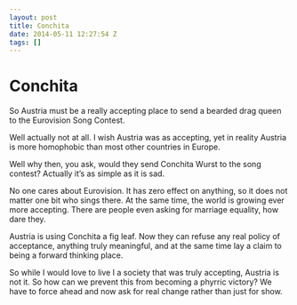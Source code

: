 ```yaml
---
layout: post
title: Conchita
date: 2014-05-11 12:27:54 Z
tags: []
---
```

# Conchita

So Austria must be a really accepting place to send a bearded drag queen to the Eurovision Song Contest.

Well actually not at all. I wish Austria was as accepting, yet in reality Austria is more homophobic than most other countries in Europe.

Well why then, you ask, would they send Conchita Wurst to the song contest? Actually it’s as simple as it is sad.

No one cares about Eurovision. It has zero effect on anything, so it does not matter one bit who sings there. At the same time, the world is growing ever more accepting. There are people even asking for marriage equality, how dare they.

Austria is using Conchita a fig leaf. Now they can refuse any real policy of acceptance, anything truly meaningful, and at the same time lay a claim to being a forward thinking place.

So while I would love to live I a society that was truly accepting, Austria is not it. So how can we prevent this from becoming a phyrric victory? We have to force ahead and now ask for real change rather than just for show.
